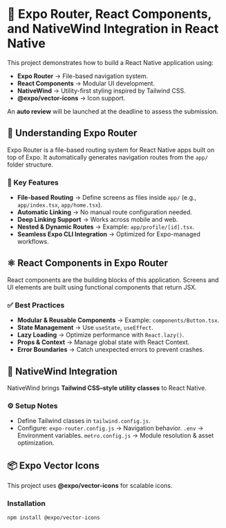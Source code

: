 # 🚀 Expo Router, React Components, and NativeWind Integration in React Native

This project demonstrates how to build a React Native application using:

- **Expo Router** → File-based navigation system.
- **React Components** → Modular UI development.
- **NativeWind** → Utility-first styling inspired by Tailwind CSS.
- **@expo/vector-icons** → Icon support.
  
An **auto review** will be launched at the deadline to assess the submission.

## 📖 Understanding Expo Router

Expo Router is a file-based routing system for React Native apps built on top of Expo.
It automatically generates navigation routes from the `app/` folder structure.

### 🔑 Key Features

- **File-based Routing** → Define screens as files inside `app/` (e.g., `app/index.tsx`, `app/home.tsx`).
- **Automatic Linking** → No manual route configuration needed.
- **Deep Linking Support** → Works across mobile and web.
- **Nested & Dynamic Routes** → Example: `app/profile/[id].tsx`.
- **Seamless Expo CLI Integration** → Optimized for Expo-managed workflows.

## ⚛️ React Components in Expo Router

React components are the building blocks of this application. Screens and UI elements are built using functional components that return JSX.

### ✅ Best Practices

- **Modular & Reusable Components** → Example: `components/Button.tsx`.
- **State Management** → Use `useState`, `useEffect`.
- **Lazy Loading** → Optimize performance with `React.lazy()`.
- **Props & Context** → Manage global state with React Context.
- **Error Boundaries** → Catch unexpected errors to prevent crashes.

## 🎨 NativeWind Integration

NativeWind brings **Tailwind CSS–style utility classes** to React Native.

### ⚙️ Setup Notes

- Define Tailwind classes in `tailwind.config.js`.
- Configure:
`expo-router.config.js` → Navigation behavior.
`.env` → Environment variables.
`metro.config.js` → Module resolution & asset optimization.

## 📦 Expo Vector Icons

This project uses **@expo/vector-icons** for scalable icons.

### Installation

```npm install @expo/vector-icons```
